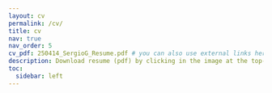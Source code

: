 ```yaml
---
layout: cv
permalink: /cv/
title: cv
nav: true
nav_order: 5
cv_pdf: 250414_SergioG_Resume.pdf # you can also use external links here
description: Download resume (pdf) by clicking in the image at the top-right  # This is a description of the page. You can modify it in '_pages/cv.md'. You can also change or remove the top pdf download button.
toc:
  sidebar: left
---
```


